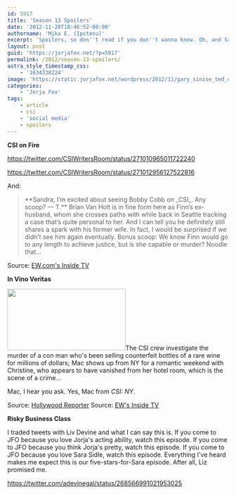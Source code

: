 ```yaml
---
id: 5917
title: 'Season 13 Spoilers'
date: '2012-11-20T18:46:52-08:00'
authorname: 'Mika E. (Ipstenu)'
excerpt: 'Spoilers, so don''t read if you don''t wanna know. Oh, and Sara is NOT in tomorrow episode. Sorry.'
layout: post
guid: 'https://jorjafox.net/?p=5917'
permalink: /2012/season-13-spoilers/
astra_style_timestamp_css:
    - '1634338224'
image: 'https://static.jorjafox.net/wordpress/2012/11/gary_sinise_ted_danson.jpeg'
categories:
    - 'Jorja Fox'
tags:
    - article
    - csi
    - 'social media'
    - spoilers
---
```


**CSI on Fire**

https://twitter.com/CSIWritersRoom/status/271010965011722240

https://twitter.com/CSIWritersRoom/status/271012956127522816

And:
<blockquote>**Sandra, I’m excited about seeing Bobby Cobb on _CSI_. Any scoop? — T.**
Brian Van Holt is in fine form here as Finn’s ex-husband, whom she crosses paths with while back in Seattle tracking a case that’s quite personal to her. And I can tell you he definitely still shares a spark with his former wife. In fact, I would be surprised if we didn’t see him again eventually. Bonus scoop: We know Finn would go to any length to achieve justice, but is she capable or murder? Noodle that…</blockquote>
Source: <a href="http://insidetv.ew.com/2012/11/20/once-upon-a-time-grimm-greys-anatomy-glee-the-middle-spoilers/2/" rel="nofollow">EW.com's Inside TV</a>

**In Vino Veritas**

<a href="//static.jorjafox.net/wordpress/2012/11/gary_sinise_ted_danson.jpeg"><img class="alignleft size-medium wp-image-5918" title="Gary Sinise, Ted Danson" src="//static.jorjafox.net/wordpress/2012/11/gary_sinise_ted_danson-269x140.jpeg" alt="" width="269" height="140" /></a>The CSI crew investigate the murder of a con man who's been selling counterfeit bottles of a rare wine for millions of dollars; Mac shows up from NY for a romantic weekend with Christine, who appears to have vanished from her hotel room, which is the scene of a crime...

Mac, I hear you ask. Yes, Mac from _CSI: NY_.

Source: <a href="http://www.hollywoodreporter.com/live-feed/csi-crossover-csiny-ted-danson-gary-sinise-393353">Hollywood Reporter</a>
Source: <a href="http://insidetv.ew.com/2012/11/20/ted-danson-gary-sinise-csi-crossover/">EW's Inside TV</a>

**Risky Business Class**

I traded tweets with Liv Devine and what I can say this is. If you come to JFO because you love Jorja's acting ability, watch this episode. If you come to JFO because you think Jorja's pretty, watch this episode. If you come to JFO because you love Sara Sidle, watch this episode. Everything I've heard makes me expect this is our five-stars-for-Sara episode. After all, Liz promised me.

https://twitter.com/adevinegal/status/268566991021953025
